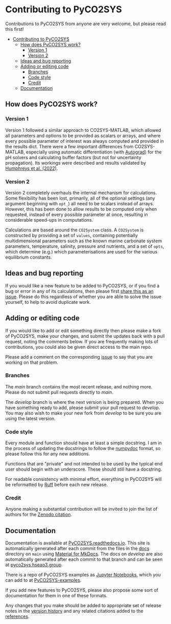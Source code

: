 # Contributing to PyCO2SYS

Contributions to PyCO2SYS from anyone are very welcome, but please read this first!

- [Contributing to PyCO2SYS](#contributing-to-pyco2sys)
  - [How does PyCO2SYS work?](#how-does-pyco2sys-work)
    - [Version 1](#version-1)
    - [Version 2](#version-2)
  - [Ideas and bug reporting](#ideas-and-bug-reporting)
  - [Adding or editing code](#adding-or-editing-code)
    - [Branches](#branches)
    - [Code style](#code-style)
    - [Credit](#credit)
  - [Documentation](#documentation)

## How does PyCO2SYS work?

### Version 1

Version 1 followed a similar approach to CO2SYS-MATLAB, which allowed all parameters and options to be provided as scalars or arrays, and where every possible parameter of interest was always computed and provided in the results dict.  There were a few important differences from CO2SYS-MATLAB, especially using automatic differentiation (with [Autograd](https://github.com/HIPS/autograd)) for the pH solvers and calculating buffer factors (but not for uncertainty propagation).  Its workings were described and results validated by [Humphreys et al. (2022)](https://doi.org/10.5194/gmd-15-15-2022).

### Version 2

Version 2 completely overhauls the internal mechanism for calculations.  Some flexibility has been lost, primarily, all of the optional settings (any argument beginning with `opt_`) all need to be scalars instead of arrays.  However, this has been done to allow results to be computed only when requested, instead of every possible parameter at once, resulting in considerable speed-ups in computations.

Calculations are based around the `CO2System` class.  A `CO2System` is constructed by providing a set of `values`, containing potentially multidimensional parameters such as the known marine carbonate system parameters, temperature, salinity, pressure and nutrients, and a set of `opts`, which determine (e.g.) which parameterisations are used for the various equilibrium constants.  

## Ideas and bug reporting

If you would like a new feature to be added to PyCO2SYS, or if you find a bug or error in any of its calculations, then please first [share this as an issue](https://github.com/mvdh7/PyCO2SYS/issues). Please do this regardless of whether you are able to solve the issue yourself, to help to avoid duplicate work.

## Adding or editing code

If you would like to add or edit something directly then please make a fork of PyCO2SYS, make your changes, and submit the updates back with a pull request, noting the comments below.  If you are frequently making lots of contributions, you could also be given direct access to the main repo.

Please add a comment on the corresponding [issue](https://github.com/mvdh7/PyCO2SYS/issues) to say that you are working on that problem.

### Branches

The *main* branch contains the most recent release, and nothing more.  Please do not submit pull requests directly to *main*.

The *develop* branch is where the next version is being prepared.  When you have something ready to add, please submit your pull request to *develop*.  You may also wish to make your new fork from *develop* to be sure you are using the latest version.

### Code style

Every module and function should have at least a simple docstring.  I am in the process of updating the docstrings to follow the [numpydoc](https://numpydoc.readthedocs.io/en/stable/format.html) format, so please follow this for any new additions.

Functions that are "private" and not intended to be used by the typical end user should begin with an underscore.  These should still have a docstring.

For readable consistency with minimal effort, everything in PyCO2SYS will be reformatted by [Ruff](https://github.com/astral-sh/ruff) before each new release.

### Credit

Anyone making a substantial contribution will be invited to join the list of authors for the [Zenodo citation](https://doi.org/10.5281/zenodo.3744275).

## Documentation

Documentation is available at [PyCO2SYS.readthedocs.io](https://pyco2sys.readthedocs.io/en/latest/).  This site is automatically generated after each commit from the files in the [docs](https://github.com/mvdh7/PyCO2SYS/tree/main/docs) directory on `main` using [Material for MkDocs](https://squidfunk.github.io/mkdocs-material/).  The docs on *develop* are also automatically generated after each commit to that branch and can be seen at [pyco2sys.hseao3.group](https://pyco2sys.hseao3.group).

There is a repo of PyCO2SYS examples as [Jupyter Notebooks](https://jupyter.org/), which you can add to at [PyCO2SYS-examples](https://github.com/mvdh7/PyCO2SYS-examples).

If you add new features to PyCO2SYS, please also propose some sort of documentation for them in one of these formats.

Any changes that you make should be added to appropriate set of release notes in the [version history](https://github.com/mvdh7/PyCO2SYS/blob/develop/docs/versions.md) and any related citations added to the [references](https://github.com/mvdh7/PyCO2SYS/blob/develop/docs/refs.md).
